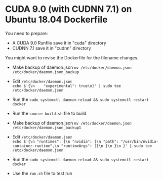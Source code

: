 # CUDA 9.0 (with CUDNN 7.1) on Ubuntu 18.04 Dockerfile

You need to prepare: 

* A CUDA 9.0 Runfile save it in "cuda" directory
* CUDNN 7.1 save it in "cudnn" directory

You might want to revise the Dockerfile for the filename changes.

* Make backup of daemon.json
`mv /etc/docker/daemon.json /etc/docker/daemon.json_backup`
* Edit `/etc/docker/daemon.json`
\
`
echo $'{\n    "experimental": true\n}' | sudo tee /etc/docker/daemon.json
`
* Run the `sudo systemctl daemon-reload && sudo systemctl restart docker`
* Run the `source build.sh` file to build


* Make backup of daemon.json
`mv /etc/docker/daemon.json /etc/docker/daemon.json_backup1`
* Edit `/etc/docker/daemon.json`
\
`
echo $'{\n
    "runtimes": {\n
        "nvidia": {\n
            "path": "/usr/bin/nvidia-container-runtime",\n
            "runtimeArgs": []\n
        }\n
    }\n
}' | sudo tee /etc/docker/daemon.json
`
* Run the `sudo systemctl daemon-reload && sudo systemctl restart docker`
* Use the `run.sh` file to test run
